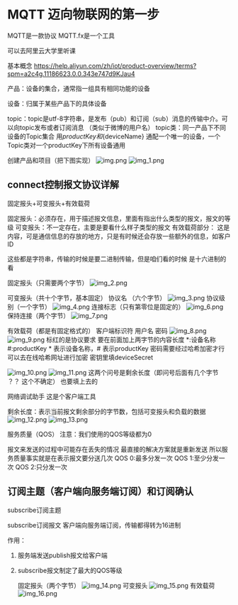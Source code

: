 # MQTT  迈向物联网的第一步 

MQTT是一款协议
MQTT.fx是一个工具

可以去阿里云大学里听课

基本概念
https://help.aliyun.com/zh/iot/product-overview/terms?spm=a2c4g.11186623.0.0.343e747d9KJau4

产品：设备的集合，通常指一组具有相同功能的设备

设备：归属于某些产品下的具体设备

topic：topic是utf-8字符串，是发布（pub）和订阅（sub）消息的传输中介。可以向topic发布或者订阅消息 （类似于微博的用户名）
topic类：同一产品下不同设备的Topic集合 用${productKey}和${deviceName} 通配一个唯一的设备，一个Topic类对一个productKey下所有设备通用

创建产品和项目（把下图实现）
![img.png](img.png)
![img_1.png](img_1.png) 



## connect控制报文协议详解  
固定报头+可变报头+有效载荷 

固定报头：必须存在，用于描述报文信息，里面有指出什么类型的报文，报文的等级
可变报头：不一定存在，主要是要看什么样子类型的报文
有效载荷部分： 这是内容，可是通信信息的存放的地方，只是有时候还会存放一些额外的信息，如客户ID

这些都是字符串，传输的时候是要二进制传输，但是咱们看的时候 是十六进制的看 

固定报头（只需要两个字节）
![img_2.png](img_2.png)

可变报头（共十个字节，基本固定）
    协议名 （六个字节）
![img_3.png](img_3.png)
    协议级别（一个字节）
![img_4.png](img_4.png)
    连接标志（只有第零位是固定的）
![img_6.png](img_6.png)
    保持连接（两个字节）
![img_7.png](img_7.png)

有效载荷（都是有固定格式的）
    客户端标识符
    用户名
    密码
![img_8.png](img_8.png)
![img_9.png](img_9.png)
    标红的是协议要求 要在前面加上两字节的内容长度
*:设备名称 #:productKey   * 表示设备名称，# 表示productKey
密码需要经过哈希加密才行  可以去在线哈希网址进行加密  密钥里填deviceSecret

![img_10.png](img_10.png)
![img_11.png](img_11.png)
    这两个问号是剩余长度（即问号后面有几个字节 ？？ 这个不确定） 也要填上去的

网络调试助手 这是个客户端工具

剩余长度：表示当前报文剩余部分的字节数，包括可变报头和负载的数据
![img_12.png](img_12.png)
![img_13.png](img_13.png)


服务质量（QOS） 注意：我们使用的QOS等级都为0

报文来发送的过程中可能存在丢失的情况  最直接的解决方案就是重新发送
所以服务质量事实就是在表示报文要分送几次
QOS 0:最多分发一次
QOS 1:至少分发一次
QOS 2:只分发一次 

## 订阅主题（客户端向服务端订阅）和订阅确认
subscribe订阅主题

subscribe订阅报文  客户端向服务端订阅，传输都得转为16进制

作用：
1. 服务端发送publish报文给客户端
2. subscribe报文制定了最大的QOS等级 

    固定报头（两个字节）
![img_14.png](img_14.png)
    可变报头
![img_15.png](img_15.png)
    有效载荷
![img_16.png](img_16.png)